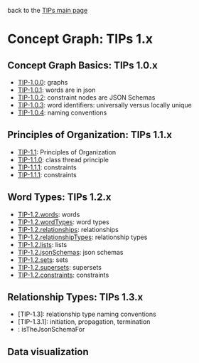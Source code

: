back to the [TIPs main page](..)

Concept Graph: TIPs 1.x
=====

## Concept Graph Basics: TIPs 1.0.x
- [TIP-1.0.0](): graphs
- [TIP-1.0.1](): words are in json
- [TIP-1.0.2](): constraint nodes are JSON Schemas
- [TIP-1.0.3](): word identifiers: universally versus locally unique
- [TIP-1.0.4](): naming conventions

## Principles of Organization: TIPs 1.1.x
- [TIP-1.1](): Principles of Organization
- [TIP-1.1.0](): class thread principle
- [TIP-1.1.1](): constraints
- [TIP-1.1.1](): constraints

## Word Types: TIPs 1.2.x
- [TIP-1.2.words](): words
- [TIP-1.2.wordTypes](): word types
- [TIP-1.2.relationships](): relationships
- [TIP-1.2.relationshipTypes](): relationship types
- [TIP-1.2.lists](): lists
- [TIP-1.2.jsonSchemas](): json schemas
- [TIP-1.2.sets](): sets
- [TIP-1.2.supersets](): supersets
- [TIP-1.2.constraints](): constraints

## Relationship Types: TIPs 1.3.x
- [TIP-1.3]: relationship type naming conventions
- [TIP-1.3.1]: initiation, propagation, termination
- [](): isTheJsonSchemaFor

## Data visualization
